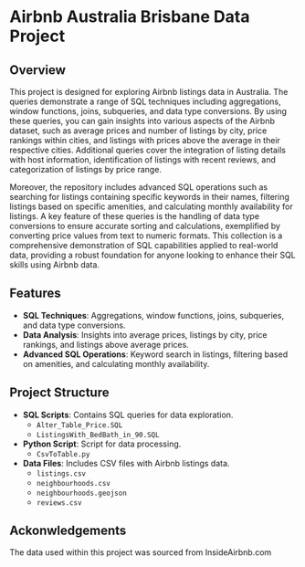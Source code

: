 # Airbnb Australia Brisbane Data Project

## Overview

This project is designed for exploring Airbnb listings data in Australia. The queries demonstrate a range of SQL techniques including aggregations, window functions, joins, subqueries, and data type conversions. By using these queries, you can gain insights into various aspects of the Airbnb dataset, such as average prices and number of listings by city, price rankings within cities, and listings with prices above the average in their respective cities. Additional queries cover the integration of listing details with host information, identification of listings with recent reviews, and categorization of listings by price range.

Moreover, the repository includes advanced SQL operations such as searching for listings containing specific keywords in their names, filtering listings based on specific amenities, and calculating monthly availability for listings. A key feature of these queries is the handling of data type conversions to ensure accurate sorting and calculations, exemplified by converting price values from text to numeric formats. This collection is a comprehensive demonstration of SQL capabilities applied to real-world data, providing a robust foundation for anyone looking to enhance their SQL skills using Airbnb data.

## Features

- **SQL Techniques**: Aggregations, window functions, joins, subqueries, and data type conversions.
- **Data Analysis**: Insights into average prices, listings by city, price rankings, and listings above average prices.
- **Advanced SQL Operations**: Keyword search in listings, filtering based on amenities, and calculating monthly availability.

## Project Structure

- **SQL Scripts**: Contains SQL queries for data exploration.
  - `Alter_Table_Price.SQL`
  - `ListingsWith_BedBath_in_90.SQL`
- **Python Script**: Script for data processing.
  - `CsvToTable.py`
- **Data Files**: Includes CSV files with Airbnb listings data.
  - `listings.csv`
  - `neighbourhoods.csv`
  - `neighbourhoods.geojson`
  - `reviews.csv`


## Ackonwledgements 

The data used within this project was sourced from InsideAirbnb.com 